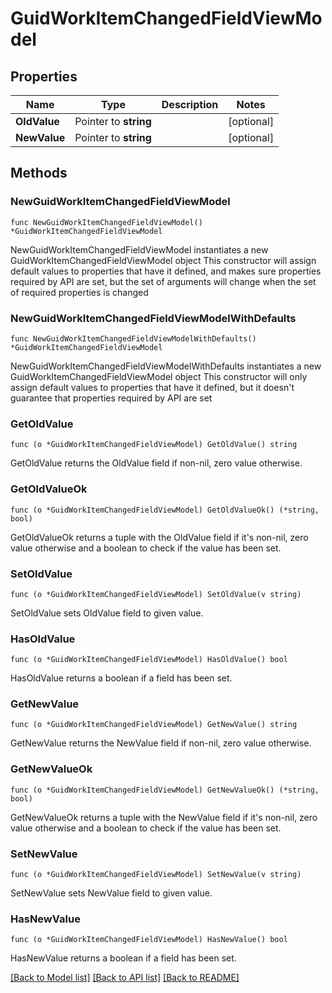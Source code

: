 # GuidWorkItemChangedFieldViewModel

## Properties

Name | Type | Description | Notes
------------ | ------------- | ------------- | -------------
**OldValue** | Pointer to **string** |  | [optional] 
**NewValue** | Pointer to **string** |  | [optional] 

## Methods

### NewGuidWorkItemChangedFieldViewModel

`func NewGuidWorkItemChangedFieldViewModel() *GuidWorkItemChangedFieldViewModel`

NewGuidWorkItemChangedFieldViewModel instantiates a new GuidWorkItemChangedFieldViewModel object
This constructor will assign default values to properties that have it defined,
and makes sure properties required by API are set, but the set of arguments
will change when the set of required properties is changed

### NewGuidWorkItemChangedFieldViewModelWithDefaults

`func NewGuidWorkItemChangedFieldViewModelWithDefaults() *GuidWorkItemChangedFieldViewModel`

NewGuidWorkItemChangedFieldViewModelWithDefaults instantiates a new GuidWorkItemChangedFieldViewModel object
This constructor will only assign default values to properties that have it defined,
but it doesn't guarantee that properties required by API are set

### GetOldValue

`func (o *GuidWorkItemChangedFieldViewModel) GetOldValue() string`

GetOldValue returns the OldValue field if non-nil, zero value otherwise.

### GetOldValueOk

`func (o *GuidWorkItemChangedFieldViewModel) GetOldValueOk() (*string, bool)`

GetOldValueOk returns a tuple with the OldValue field if it's non-nil, zero value otherwise
and a boolean to check if the value has been set.

### SetOldValue

`func (o *GuidWorkItemChangedFieldViewModel) SetOldValue(v string)`

SetOldValue sets OldValue field to given value.

### HasOldValue

`func (o *GuidWorkItemChangedFieldViewModel) HasOldValue() bool`

HasOldValue returns a boolean if a field has been set.

### GetNewValue

`func (o *GuidWorkItemChangedFieldViewModel) GetNewValue() string`

GetNewValue returns the NewValue field if non-nil, zero value otherwise.

### GetNewValueOk

`func (o *GuidWorkItemChangedFieldViewModel) GetNewValueOk() (*string, bool)`

GetNewValueOk returns a tuple with the NewValue field if it's non-nil, zero value otherwise
and a boolean to check if the value has been set.

### SetNewValue

`func (o *GuidWorkItemChangedFieldViewModel) SetNewValue(v string)`

SetNewValue sets NewValue field to given value.

### HasNewValue

`func (o *GuidWorkItemChangedFieldViewModel) HasNewValue() bool`

HasNewValue returns a boolean if a field has been set.


[[Back to Model list]](../README.md#documentation-for-models) [[Back to API list]](../README.md#documentation-for-api-endpoints) [[Back to README]](../README.md)


